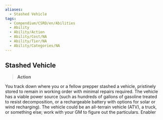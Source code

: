 ```yaml
---
aliases:
  - Stashed Vehicle
tags:
  - Compendium/CSRD/en/Abilities
  - Ability
  - Ability/Action
  - Ability/Cost/NA
  - Ability/Tier/NA
  - Ability/Categories/NA
---
```

  
    
## Stashed Vehicle    
>**Action**  
    
You track down where you or a fellow prepper stashed a vehicle, pristinely stored to remain in working order with minimal repairs required. The vehicle has a viable power source (such as hundreds of gallons of gasoline treated to resist decomposition, or a rechargeable battery with options for solar or wind recharging). The vehicle could be an all-terrain vehicle (ATV), a truck, or something else; work with your GM to figure out the particulars. Enabler